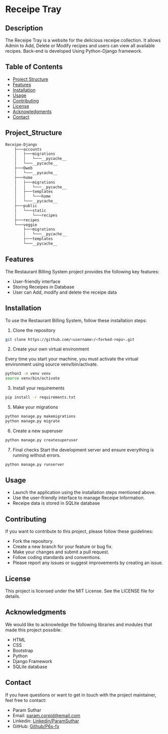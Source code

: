 # Receipe Tray

## Description

The Receipe Tray is a website for the delicious receipe collection. It allows Admin to Add, Delete or Modify recipes and users can view all available recipes. Back-end is developed Using Python-Django framework.

## Table of Contents

- [Project Structure](#Project_Structure)
- [Features](#features)
- [Installation](#installation)
- [Usage](#usage)
- [Contributing](#contributing)
- [License](#license)
- [Acknowledgments](#acknowledgments)
- [Contact](#contact)


## Project_Structure
```bash
Receipe-Django
    ├───accounts
    │   ├───migrations
    │   │   └───__pycache__
    │   └───__pycache__
    ├───Dweb
    │   └───__pycache__
    ├───home
    │   ├───migrations
    │   │   └───__pycache__
    │   ├───templates
    │   │   └───home
    │   └───__pycache__
    ├───public
    │   └───static
    │       └───recipes
    ├───recipes
    └───veggie
        ├───migrations
        │   └───__pycache__
        ├───templates
        └───__pycache__
```
## Features

The Restaurant Billing System project provides the following key features:

- User-friendly interface
- Storing Receipes in Database
- User can Add, modify and delete the receipe data

## Installation

To use the Restaurant Billing System, follow these installation steps:

1. Clone the repository

```bash
git clone https://github.com/<username>/<forked-repo>.git
```

2. Create your own virtual environment

Every time you start your machine, you must activate the virtual environment using source venv/bin/activate.

```bash
python3 -m venv venv
source venv/bin/activate
```

3. Install your requirements

```bash
pip install -r requirements.txt
```

5. Make your migrations

```bash
python manage.py makemigrations
python manage.py migrate
```

6. Create a new superuser

```bash
python manage.py createsuperuser
```

7. Final checks
Start the development server and ensure everything is running without errors.

```bash
python manage.py runserver
```

## Usage

- Launch the application using the installation steps mentioned above.
- Use the user-friendly interface to manage Receipe Information.
- Receipe data is stored in SQLite database

## Contributing

If you want to contribute to this project, please follow these guidelines:

- Fork the repository.
- Create a new branch for your feature or bug fix.
- Make your changes and submit a pull request.
- Follow coding standards and conventions.
- Please report any issues or suggest improvements by creating an issue.

## License

This project is licensed under the MIT License. See the LICENSE file for details.

## Acknowledgments

We would like to acknowledge the following libraries and modules that made this project possible:

- HTML
- CSS
- Bootstrap
- Python
- Django Framework  
- SQLite database

## Contact

If you have questions or want to get in touch with the project maintainer, feel free to contact:

- Param Suthar
- Email: <param.corpid@email.com>
- Linkedin: [Linkedin/ParamSuthar](https://www.linkedin.com/in/paramsuthar)
- GitHub: [Github/P6s-fx](https://github.com/P6s-fx)
